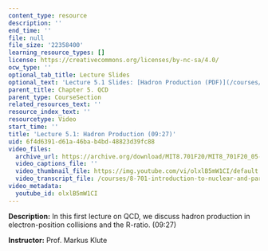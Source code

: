 ```yaml
---
content_type: resource
description: ''
end_time: ''
file: null
file_size: '22358400'
learning_resource_types: []
license: https://creativecommons.org/licenses/by-nc-sa/4.0/
ocw_type: ''
optional_tab_title: Lecture Slides
optional_text: 'Lecture 5.1 Slides: [Hadron Production (PDF)](/courses/8-701-introduction-to-nuclear-and-particle-physics-fall-2020/resources/mit8_701f20_lec5-1)'
parent_title: Chapter 5. QCD
parent_type: CourseSection
related_resources_text: ''
resource_index_text: ''
resourcetype: Video
start_time: ''
title: 'Lecture 5.1: Hadron Production (09:27)'
uid: 6f4d6391-d61a-46ba-b4bd-48823d39fc88
video_files:
  archive_url: https://archive.org/download/MIT8.701F20/MIT8_701F20_05-01_hadrons_300k.mp4
  video_captions_file: ''
  video_thumbnail_file: https://img.youtube.com/vi/olxlB5mW1CI/default.jpg
  video_transcript_file: /courses/8-701-introduction-to-nuclear-and-particle-physics-fall-2020/7f3ade3641be68c99d08e6d37d2e1edc_olxlB5mW1CI.pdf
video_metadata:
  youtube_id: olxlB5mW1CI
---
```


**Description:** In this first lecture on QCD, we discuss hadron production in electron-position collisions and the R-ratio. (09:27)

**Instructor:** Prof. Markus Klute

